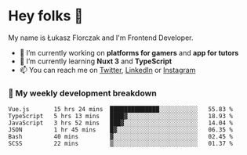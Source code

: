 # Hey folks 👋

My name is Łukasz Florczak and I'm Frontend Developer. 

- 🔭 I’m currently working on **platforms for gamers** and **app for tutors**
- 🌱 I’m currently learning **Nuxt 3** and **TypeScript**
- 📫 You can reach me on [Twitter](https://twitter.com/lukaszflorczak), [LinkedIn](https://pl.linkedin.com/in/lukasz-florczak) or [Instagram](https://instagram.com/lukaszflorczak)


### 🧮 My weekly development breakdown

<!--START_SECTION:waka-->

```text
Vue.js       15 hrs 24 mins  ██████████████░░░░░░░░░░░   55.83 %
TypeScript   5 hrs 13 mins   ████▓░░░░░░░░░░░░░░░░░░░░   18.93 %
JavaScript   3 hrs 52 mins   ███▓░░░░░░░░░░░░░░░░░░░░░   14.04 %
JSON         1 hr 45 mins    █▓░░░░░░░░░░░░░░░░░░░░░░░   06.35 %
Bash         40 mins         ▓░░░░░░░░░░░░░░░░░░░░░░░░   02.45 %
SCSS         22 mins         ▒░░░░░░░░░░░░░░░░░░░░░░░░   01.37 %
```

<!--END_SECTION:waka-->

<!--
**lukaszflorczak/lukaszflorczak** is a ✨ _special_ ✨ repository because its `README.md` (this file) appears on your GitHub profile.

Here are some ideas to get you started:

- 🔭 I’m currently working on ...
- 🌱 I’m currently learning ...
- 👯 I’m looking to collaborate on ...
- 🤔 I’m looking for help with ...
- 💬 Ask me about ...
- 📫 How to reach me: ...
- 😄 Pronouns: ...
- ⚡ Fun fact: ...
-->
